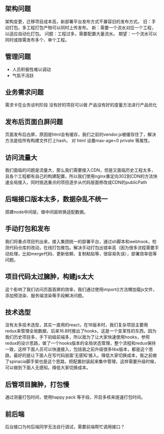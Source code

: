 ## 架构问题
架构变更，迁移项目成本高，新部署平台发布方式不兼容旧的发布方式。
旧：手动打包，多工程打包产物可以同时上传发布。
新：需要一个流水对应一个工程，以适应自动化打包。
问题：工程过多，需要配置大量流水。
期望：一个流水可以同时或按需发布多个、单个工程。


## 管理问题

* 人员积极性难以调动
* 气氛不活跃


## 业务需求问题

需求卡在业务谈判阶段
没有好的项目可以做
产品没有好的度量方法进行产品优化




## 发布后页面白屏问题
页面发布后白屏，原因是html会有缓存，我们之前的vendor.js被缓存住了，解决方法是给所有构建文件打上hash。
对 html 设置max-age=0 private 等属性。

## 访问流量大
我们面临的问题是流量大，那么我们需要接入CDN，但是又面临历史工程太多，且各个工程都有自己的构建配置，所以我们使用nginx重定向302到CDN的方法快速全局接入，同时挑选重点的项目逐步从代码层面修改成CDN的publicPath

## 后端接口版本太多，数据杂乱不统一
搭建node中间层，做中间层转换适配数据。

## 手动打包和发布
我们将重点项目列出来，接入集团统一的部署平台，通过sh脚本和webhook，检测代码仓库的改动，在线打包推包。解决手动打包出错率高（因为很多流程需要手动处理，比如merge代码、更新依赖、复制粘贴等，很容易失误），部署效率低等问题。

## 项目代码太过臃肿，构建js太大
这个影响了我们访问页面首屏的效率，我们通过使用import()方法懒加载js文件，添加预渲染、服务端渲染等手段解决问题。

## 技术选型
没有太多技术选型，其实一直用的react，在16版本时，我们复杂项目主要用redux来管理全局数据，后来16.8时推出了hooks，这是一个变革性的东西，因为我们历史项目多，手下初级前端多，所以我为了让大家快速使用hooks，参照redux的设计思路，做了一个hooks版本的全局状态管理，整个流程和redux保持一致，这样下面人员可以快速接入，包括我之前升级很多libs版本，都是这个思路，最好的是让下面人在写代码层面‘无感知’接入。降低大家切换成本，我之前做了spinacia脚手架也是这个思路，把配置封装起来集中管理，这样需要升级时候，可以做到下面人无感知。降低大家切换成本。

## 后管项目臃肿，打包慢
通过测量打包时间，使用happy pack 等手段，开启多核来提速打包时间。


## 前后端
后台接口为何后端同学无法自行调试，需要前端帮忙调用接口？